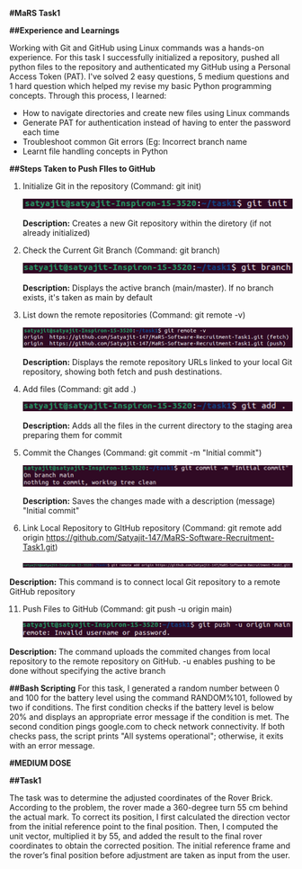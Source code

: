 **#MaRS Task1**

**##Experience and Learnings**

Working with Git and GitHub using Linux commands was a hands-on experience. For this task I successfully initialized a repository, pushed all python files to the repository and authenticated my GitHub using a Personal Access Token (PAT). I've solved 2 easy questions, 5 medium questions and 1 hard question which helped my revise my basic Python programming concepts.
Through this process, I learned:
- How to navigate directories and create new files using Linux commands
- Generate PAT for authentication instead of having to enter the password each time
- Troubleshoot common Git errors (Eg: Incorrect branch name
- Learnt file handling concepts in Python

**##Steps Taken to Push FIles to GitHub**
1. Initialize Git in the repository (Command: git init)

   ![Initializing Git](init.png)
   

   **Description:** Creates a new Git repository within the diretory (if not already initialized)
   

3. Check the Current Git Branch (Command: git branch)

   ![Initializing Git](branch.png)
   
   **Description:** Displays the active branch (main/master). If no branch exists, it's taken as main by default


5. List down the remote repositories (Command: git remote -v)

   ![Initializing Git](remote-v.png)
   
   **Description:** Displays the remote repository URLs linked to your local Git repository, showing both fetch and push destinations.


7. Add files (Command: git add .)

   ![Initializing Git](add.png)
   
   **Description:** Adds all the files in the current directory to the staging area preparing them for commit
   

9. Commit the Changes (Command: git commit -m "Initial commit")

    ![Initializing Git](commit.png)
   
   **Description:** Saves the changes made with a description (message) "Initial commit"
   

10. Link Local Repository to GItHub repository (Command: git remote add origin https://github.com/Satyajit-147/MaRS-Software-Recruitment-Task1.git)

    ![Initializing Git](remote_add_origin.png)
   
   **Description:** This command is to connect local Git repository to a remote GitHub repository


11. Push Files to GitHub (Command: git push -u origin main)

    ![Initializing Git](push.png)
   
   **Description:** The command uploads the commited changes from local repository to the remote repository on GitHub. -u enables pushing to be done without specifying the active branch


**##Bash Scripting**
For this task, I generated a random number between 0 and 100 for the battery level using the command RANDOM%101, followed by two if conditions. The first condition checks if the battery level is below 20% and displays an appropriate error message if the condition is met. The second condition pings google.com to check network connectivity. If both checks pass, the script prints "All systems operational"; otherwise, it exits with an error message.


**#MEDIUM DOSE**

**##Task1**

The task was to determine the adjusted coordinates of the Rover Brick. According to the problem, the rover made a 360-degree turn 55 cm behind the actual mark. To correct its position, I first calculated the direction vector from the initial reference point to the final position. Then, I computed the unit vector, multiplied it by 55, and added the result to the final rover coordinates to obtain the corrected position. The initial reference frame and the rover’s final position before adjustment are taken as input from the user.
   
